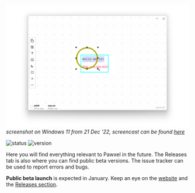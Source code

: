 ![screenrec](https://raw.githubusercontent.com/yeahitsjan/pwx-rel/master/.meta/win11-211222.png)
*screenshot on Windows 11 from 21 Dec '22, screencast can be found [here](https://pawxel.rocks)*

![status](https://img.shields.io/badge/current--status-internal-orange?style=flat-square) ![version](https://img.shields.io/badge/version-0.0.0-lightgrey?style=flat-square)

Here you will find everything relevant to Pawxel in the future. The Releases tab is also where you can find public beta versions. The issue tracker can be used to report errors and bugs.

**Public beta launch** is expected in January. Keep an eye on the [website](https://pawxel.rocks) and the [Releases section](https://github.com/yeahitsjan/pwx-rel/releases).